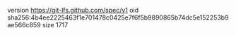 version https://git-lfs.github.com/spec/v1
oid sha256:4b4ee2225463f1e701478c0425e7f6f5b9890865b74dc5e152253b9ae566c859
size 1717
